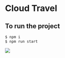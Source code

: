 # Cloud Travel

## To run the project

```bash
$ npm i
$ npm run start
```

<img src='https://i.postimg.cc/BPGc8xvm/Screen-Shot-2022-07-10-at-10-05-52-PM.png'/>
